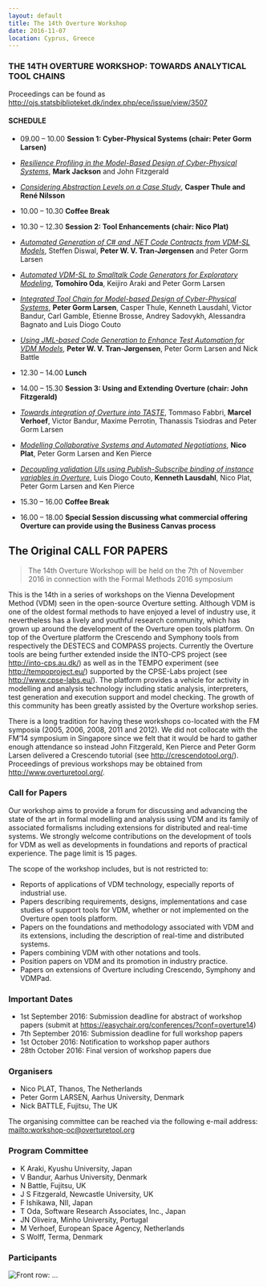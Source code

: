 ```yaml
---
layout: default
title: The 14th Overture Workshop
date: 2016-11-07
location: Cyprus, Greece
---
```

### THE 14TH OVERTURE WORKSHOP: TOWARDS ANALYTICAL TOOL CHAINS

Proceedings can be found as <http://ojs.statsbiblioteket.dk/index.php/ece/issue/view/3507>
#### SCHEDULE

* 09.00 – 10.00 **Session 1: Cyber-Physical Systems (chair: Peter Gorm Larsen)**

 * [_Resilience Profiling in the Model-Based Design of Cyber-Physical Systems_](14/MarkJackson.pdf), **Mark Jackson** and John Fitzgerald
 * [_Considering Abstraction Levels on a Case Study_](14/FM2016_presentationCT_RN.pdf), **Casper Thule and René Nilsson**

* 10.00 – 10.30 **Coffee Break**

* 10.30 – 12.30 **Session 2: Tool Enhancements (chair: Nico Plat)**

 * [_Automated Generation of C# and .NET Code Contracts from VDM-SL Models_](14/fm16-sl2cs-pvj.pdf), Steffen Diswal, **Peter W. V. Tran-Jørgensen** and Peter Gorm Larsen
 * [_Automated VDM-SL to Smalltalk Code Generators for Exploratory Modeling_](14/TomohiroOda-SmalltalkCG.pdf), **Tomohiro Oda**, Keijiro Araki and Peter Gorm Larsen
 * [_Integrated Tool Chain for Model-based Design of Cyber-Physical Systems_](14/14thOvertureINTOCPS_presentation.pdf), **Peter Gorm Larsen**, Casper Thule, Kenneth Lausdahl, Victor Bandur, Carl Gamble, Etienne Brosse, Andrey Sadovykh, Alessandra Bagnato and Luis Diogo Couto
 * [_Using JML-based Code Generation to Enhance Test Automation for VDM Models_](14/fm16-traces-pvj), **Peter W. V. Tran-Jørgensen**, Peter Gorm Larsen and Nick Battle

* 12.30 – 14.00 **Lunch**

* 14.00 – 15.30 **Session 3: Using and Extending Overture (chair: John Fitzgerald)**

 * [_Towards integration of Overture into TASTE_](14/FabrriEtAl07112016_expanded.pdf), Tommaso Fabbri, **Marcel Verhoef**, Victor Bandur, Maxime Perrotin, Thanassis Tsiodras and Peter Gorm Larsen
 * [_Modelling Collaborative Systems and Automated Negotiations_](14/20161107TEMPO.pdf), **Nico Plat**, Peter Gorm Larsen and Ken Pierce
 * [_Decoupling validation UIs using Publish-Subscribe binding of instance variables in Overture_](14/Decoupling_validation_UIs_in_Overture.pdf), Luis Diogo Couto, **Kenneth Lausdahl**, Nico Plat, Peter Gorm Larsen and Ken Pierce

* 15.30 – 16.00 **Coffee Break**
* 16.00 – 18.00 **Special Session discussing what commercial offering Overture can provide using the Business Canvas process**

## The Original CALL FOR PAPERS

> The 14th Overture Workshop
> will be held on the 7th of November 2016 in connection with the Formal Methods 2016 symposium

This is the 14th in a series of workshops on the Vienna Development Method (VDM) seen in the open-source Overture setting. Although VDM is one of the oldest formal methods to have enjoyed a level of industry use, it nevertheless has a lively and youthful research community, which has grown up around the development of the Overture open tools platform. On top of the Overture platform the Crescendo and Symphony tools from respectively the DESTECS and COMPASS projects. Currently the Overture tools are being further extended inside the INTO-CPS project (see <http://into-cps.au.dk/>) as well as in the TEMPO experiment (see <http://tempoproject.eu/>) supported by the CPSE-Labs project (see <http://www.cpse-labs.eu/>). The platform provides a vehicle for activity in modelling and analysis technology including static analysis, interpreters, test generation and execution support and model checking. The growth of this community has been greatly assisted by the Overture workshop series.

There is a long tradition for having these workshops co-located with the FM symposia (2005, 2006, 2008, 2011 and 2012). We did not collocate with the FM’14 symposium in Singapore since we felt that it would be hard to gather enough attendance so instead John Fitzgerald, Ken Pierce and Peter Gorm Larsen delivered a Crescendo tutorial (see <http://crescendotool.org/>). Proceedings of previous workshops may be obtained from <http://www.overturetool.org/>.

### Call for Papers

Our workshop aims to provide a forum for discussing and advancing the state of the art in formal modelling and analysis using VDM and its family of associated formalisms including extensions for distributed and real-time systems. We strongly welcome contributions on the development of tools for VDM as well as developments in foundations and reports of practical experience. The page limit is 15 pages. 

The scope of the workshop includes, but is not restricted to: 

* Reports of applications of VDM technology, especially reports of industrial use. 
* Papers describing requirements, designs, implementations and case studies of support tools for VDM, whether or not implemented on the Overture open tools platform. 
* Papers on the foundations and methodology associated with VDM and its extensions, including the description of real-time and distributed systems. 
* Papers combining VDM with other notations and tools.
* Position papers on VDM and its promotion in industry practice. 
* Papers on extensions of Overture including Crescendo, Symphony and VDMPad.

### Important Dates

* 1st September 2016: Submission deadline for abstract of workshop papers (submit at https://easychair.org/conferences/?conf=overture14)
* 7th September 2016: Submission deadline for full workshop papers
* 1st October 2016: Notification to workshop paper authors
* 28th October 2016: Final version of workshop papers due 

### Organisers

* Nico PLAT, Thanos, The Netherlands 
* Peter Gorm LARSEN, Aarhus University, Denmark 
* Nick BATTLE, Fujitsu, The UK

The organising committee can be reached via the following e-mail address:  <mailto:workshop-oc@overturetool.org>

### Program Committee

* K Araki, Kyushu University, Japan
* V Bandur, Aarhus University, Denmark
* N Battle, Fujitsu, UK
* J S Fitzgerald, Newcastle University, UK
* F Ishikawa, NII, Japan
* T Oda,  Software Research Associates, Inc., Japan
* JN Oliveira, Minho University, Portugal
* M Verhoef, European Space Agency, Netherlands
* S Wolff, Terma, Denmark

### Participants

![Front row: ...](14/Overture2016.png)
